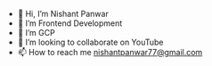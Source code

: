 - 👋 Hi, I’m Nishant Panwar
- 👀 I’m Frontend Development
- 🌱 I’m GCP
- 💞️ I’m looking to collaborate on YouTube
- 📫 How to reach me nishantpanwar77@gmail.com
